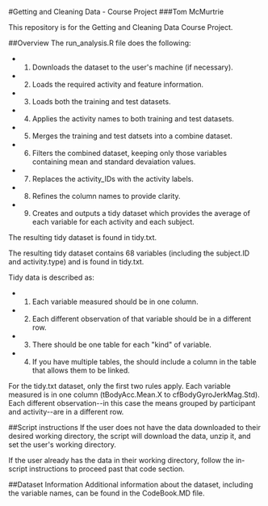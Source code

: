 #Getting and Cleaning Data - Course Project
###Tom McMurtrie

This repository is for the Getting and Cleaning Data Course Project.

##Overview
The run_analysis.R file does the following:
- 1.  Downloads the dataset to the user's machine (if necessary).
- 2.  Loads the required activity and feature information.
- 3.  Loads both the training and test datasets.
- 4.  Applies the activity names to both training and test datasets.
- 5.  Merges the training and test datsets into a combine dataset.
- 6.  Filters the combined dataset, keeping only those variables containing mean and standard devaiation values.
- 7.  Replaces the activity_IDs with the activity labels.  
- 8.  Refines the column names to provide clarity.
- 9.  Creates and outputs a tidy dataset which provides the average of each variable for each activity and each subject.  

The resulting tidy dataset is found in tidy.txt.

The resulting tidy dataset contains 68 variables (including the subject.ID and activity.type) and is found in tidy.txt.

Tidy data is described as:
- 1.  Each variable measured should be in one column.
- 2.  Each different observation of that variable should be in a different row.
- 3.  There should be one table for each "kind" of variable.
- 4.  If you have multiple tables, the should include a column in the table that allows them to be linked.

For the tidy.txt dataset, only the first two rules apply.  Each variable measured is in one column (tBodyAcc.Mean.X to cfBodyGyroJerkMag.Std).  Each different observation--in this case the means grouped by participant and activity--are in a different row.  


##Script instructions
If the user does not have the data downloaded to their desired working directory, the script will download the data, unzip it, and set the user's working directory.

If the user already has the data in their working directory, follow the in-script instructions to proceed past that code section.  

##Dataset Information
Additional information about the dataset, including the variable names, can be found in the CodeBook.MD file.  